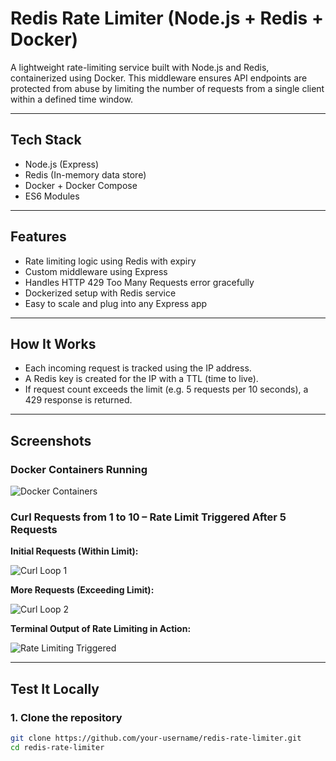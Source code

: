 # Redis Rate Limiter (Node.js + Redis + Docker)

A lightweight rate-limiting service built with Node.js and Redis, containerized using Docker. This middleware ensures API endpoints are protected from abuse by limiting the number of requests from a single client within a defined time window.

---

## Tech Stack

- Node.js (Express)
- Redis (In-memory data store)
- Docker + Docker Compose
- ES6 Modules

---

## Features

- Rate limiting logic using Redis with expiry
- Custom middleware using Express
- Handles HTTP 429 Too Many Requests error gracefully
- Dockerized setup with Redis service
- Easy to scale and plug into any Express app

---

## How It Works

- Each incoming request is tracked using the IP address.
- A Redis key is created for the IP with a TTL (time to live).
- If request count exceeds the limit (e.g. 5 requests per 10 seconds), a 429 response is returned.

---

## Screenshots

### Docker Containers Running

![Docker Containers](https://github.com/user-attachments/assets/72f3a080-1a2e-4225-8273-2eee5af707e6)

### Curl Requests from 1 to 10 – Rate Limit Triggered After 5 Requests

**Initial Requests (Within Limit):**

![Curl Loop 1](<img width="815" alt="Screenshot 2025-04-05 at 10 43 26 AM" src="https://github.com/user-attachments/assets/529272b9-8b19-4b05-932f-42baa4c8148f" />)

**More Requests (Exceeding Limit):**

![Curl Loop 2](<img width="805" alt="Screenshot 2025-04-05 at 10 43 41 AM" src="https://github.com/user-attachments/assets/4205fd96-1d5c-48d9-aada-923d529bc959" />)

**Terminal Output of Rate Limiting in Action:**

![Rate Limiting Triggered](<img width="846" alt="Screenshot 2025-04-05 at 10 43 49 AM" src="https://github.com/user-attachments/assets/1aa7a451-87d1-4288-b191-11b58c039927" />)

---

## Test It Locally

### 1. Clone the repository

```bash
git clone https://github.com/your-username/redis-rate-limiter.git
cd redis-rate-limiter
